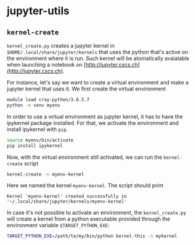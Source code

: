 # jupyter-utils

## `kernel-create`

`kernel_create.py` creates a jupyter kernel in `$HOME/.local/share/jupyter/kernels` that uses the python that's active on the environment where it is run. Such kernel will be atomatically avaialable when launching a notebook on [http://jupyter.cscs.ch](http://jupyter.cscs.ch).

For instance, let's say we want to create a virtual environment and make a jupyter kernel that uses it. We first create the virtual environment
```bash
module load cray-python/3.6.5.7
python -m venv myenv
```
In order to use a virtual environment as jupyter kernel, it has to have the ipykernel package installed. For that, we activate the environment and install ipykernel with `pip`.
```bash
source myenv/bin/activate
pip install ipykernel
```
Now, with the virtual environment still activated, we can run the `kernel-create` script
```bash
kernel-create -n myenv-kernel
```
Here we named the kernel `myenv-kernel`. The script should print
```
Kernel 'myenv-kernel' created successfully in '~/.local/share/jupyter/kernels/myenv-kernel'
```
In case it's not possible to activate an environment, the `kernel_create.py` will create a kernel from a python executable provided through the environment variable `$TARGET_PYTHON_EXE`:
```bash
TARGET_PYTHON_EXE=/path/to/my/bin/python kernel-this -n mykernel
```
